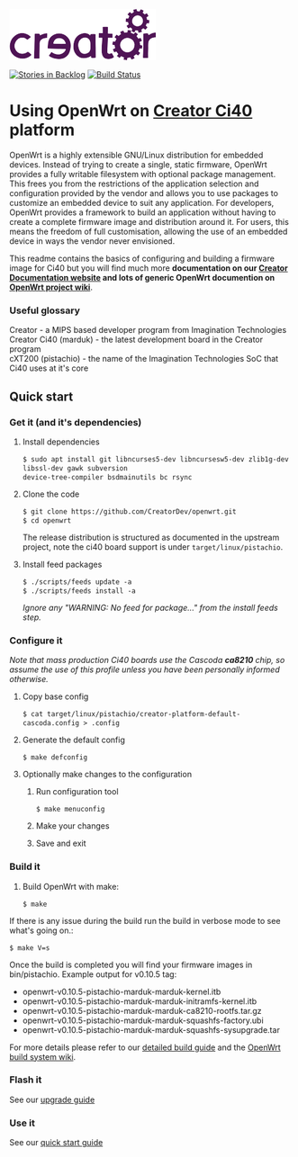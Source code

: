 [![Creator logo](https://raw.githubusercontent.com/CreatorKit/creator-docs/master/images/creatorlogo.png)](https://community.imgtec.com/platforms/creator-ci40/)

[![Stories in Backlog](https://badge.waffle.io/CreatorDev/openwrt.png?label=s:%20Backlog&title=Backlog)](http://waffle.io/CreatorDev/openwrt)
[![Build Status](http://jenkins.creatordev.io/buildStatus/icon?job=CreatorDev/openwrt/ci40)](http://jenkins.creatordev.io/job/CreatorDev/openwrt/ci40)

# Using OpenWrt on [Creator Ci40](https://community.imgtec.com/platforms/creator-ci40/) platform
OpenWrt is a highly extensible GNU/Linux distribution for embedded devices. Instead of trying to create a single, static firmware, OpenWrt provides
a fully writable filesystem with optional package management. This frees you from the restrictions of the application selection and configuration
provided by the vendor and allows you to use packages to customize an embedded device to suit any application. For developers, OpenWrt provides a
framework to build an application without having to create a complete firmware image and distribution around it. For users, this means the freedom
of full customisation, allowing the use of an embedded device in ways the vendor never envisioned.

This readme contains the basics of configuring and building a firmware image for Ci40 but you will find much more **documentation on our
[Creator Documentation website](https://docs.creatordev.io/ci40/guides/openwrt-platform/) and lots of generic OpenWrt documention on
[OpenWrt project wiki](http://wiki.openwrt.org/doc/start)**.

### Useful glossary
Creator - a MIPS based developer program from Imagination Technologies  
Creator Ci40 (marduk) - the latest development board in the Creator program  
cXT200 (pistachio) - the name of the Imagination Technologies SoC that Ci40 uses at it's core  

## Quick start
### Get it (and it's dependencies)
1. Install dependencies

    ```
    $ sudo apt install git libncurses5-dev libncursesw5-dev zlib1g-dev libssl-dev gawk subversion 
    device-tree-compiler bsdmainutils bc rsync
    ```
2. Clone the code

    ```
    $ git clone https://github.com/CreatorDev/openwrt.git
    $ cd openwrt
    ```
    The release distribution is structured as documented in the upstream project, note the ci40 board support is under `target/linux/pistachio`.
3. Install feed packages

    ```
    $ ./scripts/feeds update -a
    $ ./scripts/feeds install -a
    ```
    *Ignore any "WARNING: No feed for package..." from the install feeds step.*

### Configure it
*Note that mass production Ci40 boards use the Cascoda __ca8210__ chip, so assume the use of this profile unless you have been personally informed otherwise.*

1. Copy base config

    ```
    $ cat target/linux/pistachio/creator-platform-default-cascoda.config > .config
    ```
2. Generate the default config

    ```
    $ make defconfig
    ```
3. Optionally make changes to the configuration
    1. Run configuration tool

        ```
        $ make menuconfig
        ```
    2. Make your changes
    3. Save and exit

### Build it
1. Build OpenWrt with make:

    ```
    $ make
    ```

If there is any issue during the build run the build in verbose mode to see what's going on.:

```
$ make V=s
```

Once the build is completed you will find your firmware images in bin/pistachio. Example output for v0.10.5 tag:
* openwrt-v0.10.5-pistachio-marduk-marduk-kernel.itb
* openwrt-v0.10.5-pistachio-marduk-marduk-initramfs-kernel.itb
* openwrt-v0.10.5-pistachio-marduk-marduk-ca8210-rootfs.tar.gz
* openwrt-v0.10.5-pistachio-marduk-marduk-squashfs-factory.ubi
* openwrt-v0.10.5-pistachio-marduk-marduk-squashfs-sysupgrade.tar

For more details please refer to our [detailed build guide](https://docs.creatordev.io/ci40/guides/openwrt-platform/#building-openwrt)
and the [OpenWrt build system wiki]("http://wiki.openwrt.org/doc/howto/build").

### Flash it
See our [upgrade guide](https://docs.creatordev.io/ci40/guides/openwrt-platform/#system-upgrade)

### Use it
See our [quick start guide](https://docs.creatordev.io/ci40/guides/quick-start-guide/)

